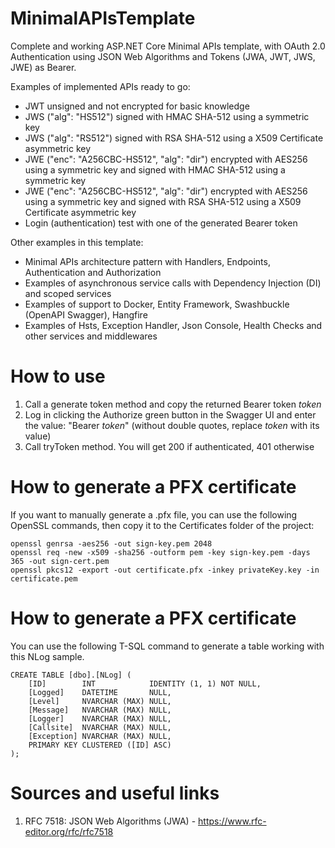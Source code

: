 # MinimalAPIsTemplate
Complete and working ASP.NET Core Minimal APIs template, with OAuth 2.0 Authentication using JSON Web Algorithms and Tokens (JWA, JWT, JWS, JWE) as Bearer.  
  
Examples of implemented APIs ready to go:  
- JWT unsigned and not encrypted for basic knowledge  
- JWS ("alg": "HS512") signed with HMAC SHA-512 using a symmetric key  
- JWS ("alg": "RS512") signed with RSA SHA-512 using a X509 Certificate asymmetric key  
- JWE ("enc": "A256CBC-HS512", "alg": "dir") encrypted with AES256 using a symmetric key and signed with HMAC SHA-512 using a symmetric key  
- JWE ("enc": "A256CBC-HS512", "alg": "dir") encrypted with AES256 using a symmetric key and signed with RSA SHA-512 using a X509 Certificate asymmetric key  
- Login (authentication) test with one of the generated Bearer token  

Other examples in this template:  
- Minimal APIs architecture pattern with Handlers, Endpoints, Authentication and Authorization  
- Examples of asynchronous service calls with Dependency Injection (DI) and scoped services  
- Examples of support to Docker, Entity Framework, Swashbuckle (OpenAPI Swagger), Hangfire  
- Examples of Hsts, Exception Handler, Json Console, Health Checks and other services and middlewares  
  
# How to use
1. Call a generate token method and copy the returned Bearer token *token*  
2. Log in clicking the Authorize green button in the Swagger UI and enter the value: "Bearer *token*" (without double quotes, replace *token* with its value)  
3. Call tryToken method. You will get 200 if authenticated, 401 otherwise  

# How to generate a PFX certificate
If you want to manually generate a .pfx file, you can use the following OpenSSL commands, then copy it to the Certificates folder of the project:  
```
openssl genrsa -aes256 -out sign-key.pem 2048  
openssl req -new -x509 -sha256 -outform pem -key sign-key.pem -days 365 -out sign-cert.pem  
openssl pkcs12 -export -out certificate.pfx -inkey privateKey.key -in certificate.pem  
```

# How to generate a PFX certificate
You can use the following T-SQL command to generate a table working with this NLog sample.  
```
CREATE TABLE [dbo].[NLog] (
    [ID]        INT            IDENTITY (1, 1) NOT NULL,
    [Logged]    DATETIME       NULL,
    [Level]     NVARCHAR (MAX) NULL,
    [Message]   NVARCHAR (MAX) NULL,
    [Logger]    NVARCHAR (MAX) NULL,
    [Callsite]  NVARCHAR (MAX) NULL,
    [Exception] NVARCHAR (MAX) NULL,
    PRIMARY KEY CLUSTERED ([ID] ASC)
);
```

# Sources and useful links
1. RFC 7518: JSON Web Algorithms (JWA) - https://www.rfc-editor.org/rfc/rfc7518  

